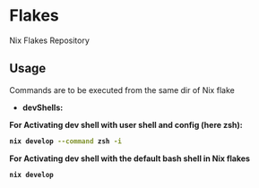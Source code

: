 # Flakes
Nix Flakes Repository

## Usage
Commands are to be executed from the same dir of Nix flake <b>
- **devShells**:

For Activating dev shell with user shell and config  (here zsh):
```bash
nix develop --command zsh -i
```

For Activating dev shell with the default bash shell in Nix flakes
```bash
nix develop 
```






